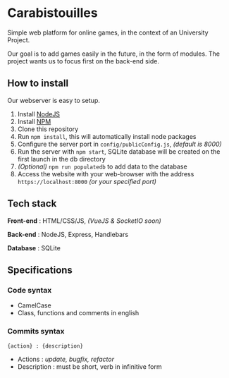 # Carabistouilles

Simple web platform for online games, in the context of an University Project.

Our goal is to add games easily in the future, in the form of modules. The project wants us to focus first on the back-end side.

## How to install

Our webserver is easy to setup.

1. Install [NodeJS](https://nodejs.org/en/)
2. Install [NPM](https://www.npmjs.com/)
3. Clone this repository
4. Run `npm install`, this will automatically install node packages
5. Configure the server port in `config/publicConfig.js`, *(default is 8000)*
6. Run the server with `npm start`, SQLite database will be created on the first launch in the db directory
7. *(Optional)* `npm run populatedb` to add data to the database
8. Access the website with your web-browser with the address `https://localhost:8000` *(or your specified port)*

## Tech stack

**Front-end** : HTML/CSS/JS, *(VueJS & SocketIO soon)*

**Back-end** : NodeJS, Express, Handlebars

**Database** : SQLite

## Specifications

### Code syntax

- CamelCase
- Class, functions and comments in english

### Commits syntax

```
{action} : {description}
```

- Actions : *update, bugfix, refactor*
- Description : must be short, verb in infinitive form